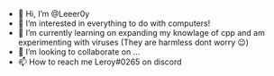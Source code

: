 - 👋 Hi, I’m @Leeer0y
- 👀 I’m interested in everything to do with computers!
- 🌱 I’m currently learning on expanding my knowlage of cpp and am experimenting with viruses (They are harmless dont worry 😉)
- 💞️ I’m looking to collaborate on ...
- 📫 How to reach me Leroy#0265 on discord

<!---
Leeer0y/Leeer0y is a ✨ special ✨ repository because its `README.md` (this file) appears on your GitHub profile.
You can click the Preview link to take a look at your changes.
--->
